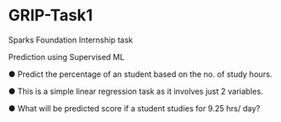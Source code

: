 # GRIP-Task1
Sparks Foundation Internship task

Prediction using Supervised ML 

● Predict the percentage of an student based on the no. of study hours. 

● This is a simple linear regression task as it involves just 2 variables.

● What will be predicted score if a student studies for 9.25 hrs/ day?
